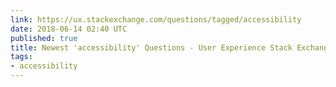 ```yaml
---
link: https://ux.stackexchange.com/questions/tagged/accessibility
date: 2018-06-14 02:40 UTC
published: true
title: Newest 'accessibility' Questions - User Experience Stack Exchange
tags:
- accessibility
---
```



